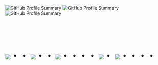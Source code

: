 
![GitHub Profile Summary](https://github-profile-summary-cards.vercel.app/api/cards/profile-details?username=fy-yuhcan&theme=github)
![GitHub Profile Summary](http://github-profile-summary-cards.vercel.app/api/cards/repos-per-language?username=fy-yuhcan&theme=github)
![GitHub Profile Summary](http://github-profile-summary-cards.vercel.app/api/cards/stats?username=fy-yuhcan&theme=github)


<!-- --------------------------------- :) ---------------------------------- -->

<br><br><br>

<div>
    <h1>
        <img src="https://user-images.githubusercontent.com/44926913/175852850-3fb6c715-1856-41ff-8c1f-94ce3b03b458.gif">・・
        <img src="https://user-images.githubusercontent.com/44926913/175853109-f8850656-6704-4a8a-bee6-9aca154d929b.gif">・・
        <img src="https://user-images.githubusercontent.com/44926913/175853154-5449d974-975e-44a6-ab84-a86031265e40.gif">・・・・
        <img src="https://user-images.githubusercontent.com/44926913/175853109-f8850656-6704-4a8a-bee6-9aca154d929b.gif">・
        <img src="https://user-images.githubusercontent.com/44926913/175853154-5449d974-975e-44a6-ab84-a86031265e40.gif">・・・・
    </h1>
  </div>
<br><br><br>
